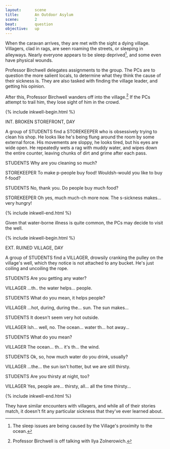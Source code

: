 ```yaml
---
layout:      scene
title:       An Outdoor Asylum
scene:       2
beat:        question
objective:   up
---
```



When the caravan arrives, they are met with the sight a dying village.
Villagers, clad in rags, are seen roaming the streets, or sleeping in alleyways.
Nearly everyone appears to be sleep deprived[^0], and some even have physical wounds.

Professor Birchwell delegates assignments to the group.
The PCs are to question the more salient locals,
to determine what they think the cause of their sickness is.
They are also tasked with finding the village leader, and getting his opinion.

After this, Professor Birchwell wanders off into the village.[^1]
If the PCs attempt to trail him, they lose sight of him in the crowd.



{% include inkwell-begin.html %}

INT. BROKEN STOREFRONT, DAY

A group of STUDENTS find a STOREKEEPER who is obsessively trying to clean his shop.
He looks like he's being flung around the room by some external force.
His movements are sloppy, he looks tired, but his eyes are wide open.
He repeatedly wets a rag with muddy water, and wipes down the entire counter,
leaving chunks of dirt and grime after each pass.

STUDENTS
Why are you cleaning so much?

STOREKEEPER
To make p-people buy food! Wouldsh-would you like to buy f-food?

STUDENTS
No, thank you. Do people buy much food?

STOREKEEPER
Oh yes, much much-ch more now. The s-sickness makes... very hungry!


{% include inkwell-end.html %}



Given that water-borne illness is quite common,
the PCs may decide to visit the well.


{% include inkwell-begin.html %}

EXT. RUINED VILLAGE, DAY

A group of STUDENTS find a VILLAGER, drowsily cranking the pulley on the village's well,
which they notice is not attached to any bucket.
He's just coiling and uncoiling the rope.

STUDENTS
Are you getting any water?

VILLAGER
...th.. the water helps... people.

STUDENTS
What do you mean, it helps people?

VILLAGER
...hot, during, during the... sun. The sun makes...

STUDENTS
It doesn't seem very hot outside.

VILLAGER
Ish... well, no. The ocean... water th... hot away...

STUDENTS
What do you mean?

VILLAGER
The ocean... th... it's th... the wind.

STUDENTS
Ok, so, how much water do you drink, usually?

VILLAGER
...the... the sun isn't hotter, but we are still thirsty.

STUDENTS
Are you thirsty at night, too?

VILLAGER
Yes, people are... thirsty, all... all the time thirsty...

{% include inkwell-end.html %}


They have similar encounters with villagers, and while all of their stories match,
it doesn't fit any particular sickness that they've ever learned about.


[^0]: The sleep issues are being caused by the Village's proximity to the ocean.
[^1]: Professor Birchwell is off talking with Ilya Zolnerowich.
[^2]: This is strange, as everyone in the village appears to be malnourished.
[^3]: Being near the ocean means there's probably a constant 10 knot wind.
[^4]: If there's enough wind, bugs can't fly well enough to land on people and bite them.
[^5]: It hasn't been particularly hot, and they seem to have no shortage of water or shade.

















